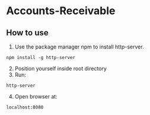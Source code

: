 # Accounts-Receivable

## How to use

1. Use the package manager npm to install http-server.

```
npm install -g http-server
```

2. Position yourself inside root directory
3. Run:

```
http-server
```

4. Open browser at:

```
localhost:8080
```
